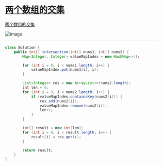 # [两个数组的交集](https://github.com/imw6u/LeetCode/issues/57)

[两个数组的交集](https://leetcode.cn/problems/intersection-of-two-arrays/)

![image](https://user-images.githubusercontent.com/56377217/229646464-f70f684d-4523-4c5e-8296-d117c8b8c3c1.png)


---

```java
class Solution {
    public int[] intersection(int[] nums1, int[] nums2) {
        Map<Integer, Integer> valueMapIndex = new HashMap<>();

        for (int i = 0; i < nums1.length; i++) {
            valueMapIndex.put(nums1[i], i);
        }

        List<Integer> res = new ArrayList<>(nums2.length);
        int len = 0;
        for (int i = 0; i < nums2.length; i++) {
            if (valueMapIndex.containsKey(nums2[i])) {
                res.add(nums2[i]);
                valueMapIndex.remove(nums2[i]);
                len++;
            }
        }

        int[] result = new int[len];
        for (int i = 0; i < result.length; i++) {
            result[i] = res.get(i);
        }

        return result;
    }
}
``` 